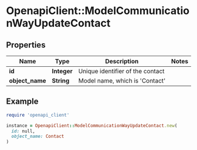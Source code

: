 # OpenapiClient::ModelCommunicationWayUpdateContact

## Properties

| Name | Type | Description | Notes |
| ---- | ---- | ----------- | ----- |
| **id** | **Integer** | Unique identifier of the contact |  |
| **object_name** | **String** | Model name, which is &#39;Contact&#39; |  |

## Example

```ruby
require 'openapi_client'

instance = OpenapiClient::ModelCommunicationWayUpdateContact.new(
  id: null,
  object_name: Contact
)
```

